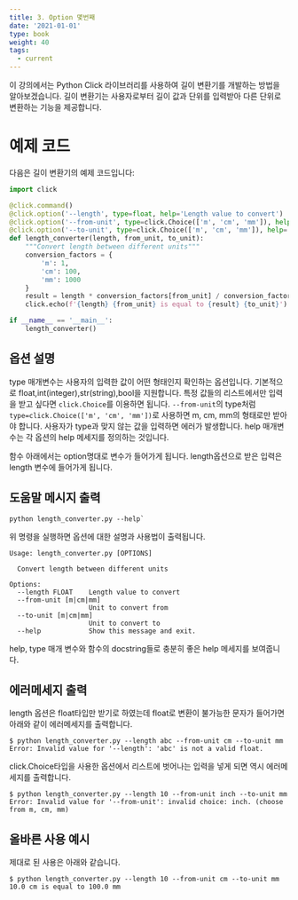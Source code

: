 ```yaml
---
title: 3. Option 몇번째
date: '2021-01-01'
type: book
weight: 40
tags:
  - current
---
```


이 강의에서는 Python Click 라이브러리를 사용하여 길이 변환기를 개발하는 방법을 알아보겠습니다. 길이 변환기는 사용자로부터 길이 값과 단위를 입력받아 다른 단위로 변환하는 기능을 제공합니다.

# 예제 코드
다음은 길이 변환기의 예제 코드입니다:

```python
import click

@click.command()
@click.option('--length', type=float, help='Length value to convert')
@click.option('--from-unit', type=click.Choice(['m', 'cm', 'mm']), help='Unit to convert from')
@click.option('--to-unit', type=click.Choice(['m', 'cm', 'mm']), help='Unit to convert to')
def length_converter(length, from_unit, to_unit):
    """Convert length between different units"""
    conversion_factors = {
        'm': 1,
        'cm': 100,
        'mm': 1000
    }
    result = length * conversion_factors[from_unit] / conversion_factors[to_unit]
    click.echo(f'{length} {from_unit} is equal to {result} {to_unit}')

if __name__ == '__main__':
    length_converter()

```

## 옵션 설명
type 매개변수는 사용자의 입력한 값이 어떤 형태인지 확인하는 옵션입니다.
기본적으로 float,int(integer),str(string),bool을 지원합니다.
특정 값들의 리스트에서만 입력을 받고 싶다면 `click.Choice`를 이용하면 됩니다.
`--from-unit`의 type처럼 
 `type=click.Choice(['m', 'cm', 'mm'])`로 사용하면 m, cm, mm의 형태로만 받아야 합니다.
사용자가 type과 맞지 않는 값을 입력하면 에러가 발생합니다.
help 매개변수는 각 옵션의 help 메세지를 정의하는 것입니다.

함수 아래에서는 option명대로 변수가 들어가게 됩니다.
length옵션으로 받은 입력은 length 변수에 들어가게 됩니다.


## 도움말 메시지 출력
```bash_session
python length_converter.py --help`
```
위 명령을 실행하면 옵션에 대한 설명과 사용법이 출력됩니다.

```bash_session
Usage: length_converter.py [OPTIONS]

  Convert length between different units

Options:
  --length FLOAT    Length value to convert
  --from-unit [m|cm|mm]
                    Unit to convert from
  --to-unit [m|cm|mm]
                    Unit to convert to
  --help            Show this message and exit.
```

help, type 매개 변수와 함수의 docstring들로 충분히 좋은 help 메세지를 보여줍니다.


## 에러메세지 출력

length 옵션은 float타입만 받기로 하였는데 float로 변환이 불가능한 문자가 들어가면 아래와 같이 에러메세지를 출력합니다.

```bash_session
$ python length_converter.py --length abc --from-unit cm --to-unit mm
Error: Invalid value for '--length': 'abc' is not a valid float.
```

click.Choice타입을 사용한 옵션에서 리스트에 벗어나는 입력을 넣게 되면 역시 에러메세지를 출력합니다.
```bash_session
$ python length_converter.py --length 10 --from-unit inch --to-unit mm
Error: Invalid value for '--from-unit': invalid choice: inch. (choose from m, cm, mm)
```

## 올바른 사용 예시

제대로 된 사용은 아래와 같습니다.
```
$ python length_converter.py --length 10 --from-unit cm --to-unit mm
10.0 cm is equal to 100.0 mm
```

